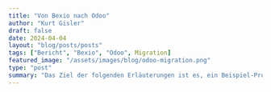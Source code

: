 ```yaml
---
title: "Von Bexio nach Odoo"
author: "Kurt Gisler"
draft: false
date: 2024-04-04
layout: "blog/posts/posts"
tags: ["Bericht", "Bexio", "Odoo", Migration]
featured_image: "/assets/images/blog/odoo-migration.png"
type: "post"
summary: "Das Ziel der folgenden Erläuterungen ist es, ein Beispiel-Projekt für den Wechsel von Bexio nach Odoo mit den wesentlichen Projektarbeiten zu beschreiben.  Wir kennen Bexio praktisch nur vom *Hörensag..."
---
```



